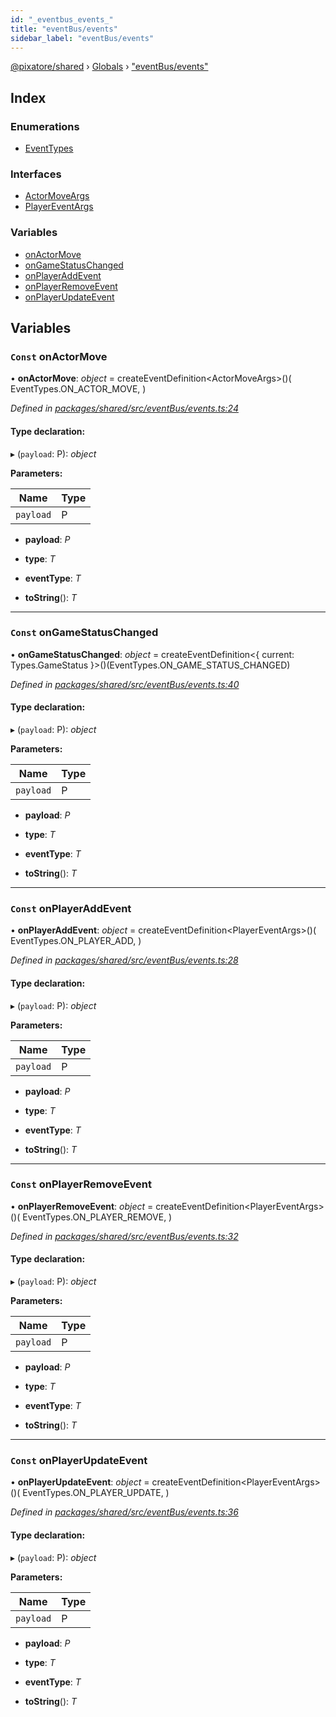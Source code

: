 ```yaml
---
id: "_eventbus_events_"
title: "eventBus/events"
sidebar_label: "eventBus/events"
---
```


[@pixatore/shared](../index.md) › [Globals](../globals.md) › ["eventBus/events"](_eventbus_events_.md)

## Index

### Enumerations

* [EventTypes](../enums/_eventbus_events_.eventtypes.md)

### Interfaces

* [ActorMoveArgs](../interfaces/_eventbus_events_.actormoveargs.md)
* [PlayerEventArgs](../interfaces/_eventbus_events_.playereventargs.md)

### Variables

* [onActorMove](_eventbus_events_.md#const-onactormove)
* [onGameStatusChanged](_eventbus_events_.md#const-ongamestatuschanged)
* [onPlayerAddEvent](_eventbus_events_.md#const-onplayeraddevent)
* [onPlayerRemoveEvent](_eventbus_events_.md#const-onplayerremoveevent)
* [onPlayerUpdateEvent](_eventbus_events_.md#const-onplayerupdateevent)

## Variables

### `Const` onActorMove

• **onActorMove**: *object* = createEventDefinition&lt;ActorMoveArgs&gt;()(
  EventTypes.ON_ACTOR_MOVE,
)

*Defined in [packages/shared/src/eventBus/events.ts:24](https://github.com/will-hart/pixatore/blob/9f2e114/packages/shared/src/eventBus/events.ts#L24)*

#### Type declaration:

▸ (`payload`: P): *object*

**Parameters:**

Name | Type |
------ | ------ |
`payload` | P |

* **payload**: *P*

* **type**: *T*

* **eventType**: *T*

* **toString**(): *T*

___

### `Const` onGameStatusChanged

• **onGameStatusChanged**: *object* = createEventDefinition&lt;{
  current: Types.GameStatus
}&gt;()(EventTypes.ON_GAME_STATUS_CHANGED)

*Defined in [packages/shared/src/eventBus/events.ts:40](https://github.com/will-hart/pixatore/blob/9f2e114/packages/shared/src/eventBus/events.ts#L40)*

#### Type declaration:

▸ (`payload`: P): *object*

**Parameters:**

Name | Type |
------ | ------ |
`payload` | P |

* **payload**: *P*

* **type**: *T*

* **eventType**: *T*

* **toString**(): *T*

___

### `Const` onPlayerAddEvent

• **onPlayerAddEvent**: *object* = createEventDefinition&lt;PlayerEventArgs&gt;()(
  EventTypes.ON_PLAYER_ADD,
)

*Defined in [packages/shared/src/eventBus/events.ts:28](https://github.com/will-hart/pixatore/blob/9f2e114/packages/shared/src/eventBus/events.ts#L28)*

#### Type declaration:

▸ (`payload`: P): *object*

**Parameters:**

Name | Type |
------ | ------ |
`payload` | P |

* **payload**: *P*

* **type**: *T*

* **eventType**: *T*

* **toString**(): *T*

___

### `Const` onPlayerRemoveEvent

• **onPlayerRemoveEvent**: *object* = createEventDefinition&lt;PlayerEventArgs&gt;()(
  EventTypes.ON_PLAYER_REMOVE,
)

*Defined in [packages/shared/src/eventBus/events.ts:32](https://github.com/will-hart/pixatore/blob/9f2e114/packages/shared/src/eventBus/events.ts#L32)*

#### Type declaration:

▸ (`payload`: P): *object*

**Parameters:**

Name | Type |
------ | ------ |
`payload` | P |

* **payload**: *P*

* **type**: *T*

* **eventType**: *T*

* **toString**(): *T*

___

### `Const` onPlayerUpdateEvent

• **onPlayerUpdateEvent**: *object* = createEventDefinition&lt;PlayerEventArgs&gt;()(
  EventTypes.ON_PLAYER_UPDATE,
)

*Defined in [packages/shared/src/eventBus/events.ts:36](https://github.com/will-hart/pixatore/blob/9f2e114/packages/shared/src/eventBus/events.ts#L36)*

#### Type declaration:

▸ (`payload`: P): *object*

**Parameters:**

Name | Type |
------ | ------ |
`payload` | P |

* **payload**: *P*

* **type**: *T*

* **eventType**: *T*

* **toString**(): *T*
